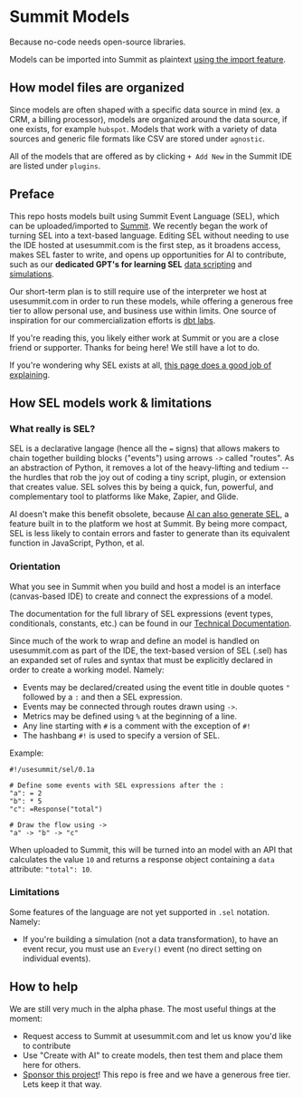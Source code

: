 # Summit Models
Because no-code needs open-source libraries.

Models can be imported into Summit as plaintext [using the import feature](https://usesummit.com/e/boards/import).

## How model files are organized
Since models are often shaped with a specific data source in mind (ex. a CRM, a billing processor), models are organized around the data source, if one exists, for example `hubspot`.  Models that work with a variety of data sources and generic file formats like CSV are stored under `agnostic`.  

All of the models that are offered as by clicking `+ Add New` in the Summit IDE are listed under `plugins`.

## Preface
This repo hosts models built using Summit Event Language (SEL), which can be uploaded/imported to [Summit](https://usesummit.com).  We recently began the work of turning SEL into a text-based language.  Editing SEL without needing to use the IDE hosted at usesummit.com is the first step, as it broadens access, makes SEL faster to write, and opens up opportunities for AI to contribute, such as our **dedicated GPT's for learning SEL** [data scripting](https://chat.openai.com/g/g-YpIHKpk8j-summit-event-language-data-scripting) and [simulations](https://chat.openai.com/g/g-CErkEZwxr-summit-event-language-simulations).

Our short-term plan is to still require use of the interpreter we host at usesummit.com in order to run these models, while offering a generous free tier to allow personal use, and business use within limits.  One source of inspiration for our commercialization efforts is [dbt labs](https://github.com/dbt-labs/dbt-core).

If you're reading this, you likely either work at Summit or you are a close friend or supporter.  Thanks for being here!  We still have a lot to do.

If you're wondering why SEL exists at all, [this page does a good job of explaining](https://summit.readme.io/docs/what-it-is-why).

## How SEL models work & limitations

### What really is SEL?
SEL is a declarative langage (hence all the `=` signs) that allows makers to chain together building blocks ("events") using arrows `->` called "routes".  As an abstraction of Python, it removes a lot of the heavy-lifting and tedium -- the hurdles that rob the joy out of coding a tiny script, plugin, or extension that creates value. SEL solves this by being a quick, fun, powerful, and complementary tool to platforms like Make, Zapier, and Glide.

AI doesn't make this benefit obsolete, because [AI can also generate SEL](https://github.com/usesummit/models/blob/main/sel_training.txt), a feature built in to the platform we host at Summit.  By being more compact, SEL is less likely to contain errors and faster to generate than its equivalent function in JavaScript, Python, et al.

### Orientation
What you see in Summit when you build and host a model is an interface (canvas-based IDE) to create and connect the expressions of a model.

The documentation for the full library of SEL expressions (event types, conditionals, constants, etc.) can be found in our [Technical Documentation](https://summit.readme.io/docs).

Since much of the work to wrap and define an model is handled on usesummit.com as part of the IDE, the text-based version of SEL (.sel) has an expanded set of rules and syntax that must be explicitly declared in order to create a working model.  Namely:

- Events may be declared/created using the event title in double quotes `"` followed by a `:` and then a SEL expression.
- Events may be connected through routes drawn using `->`.
- Metrics may be defined using `%` at the beginning of a line.
- Any line starting with `#` is a comment with the exception of `#!`
- The hashbang `#!` is used to specify a version of SEL.

Example:

```
#!/usesummit/sel/0.1a

# Define some events with SEL expressions after the :
"a": = 2
"b": * 5
"c": =Response("total")

# Draw the flow using ->
"a" -> "b" -> "c"

```

When uploaded to Summit, this will be turned into an model with an API that calculates the value `10` and returns a response object containing a `data` attribute: `"total": 10`.

### Limitations
Some features of the language are not yet supported in `.sel` notation.  Namely:

- If you're building a simulation (not a data transformation), to have an event recur, you must use an `Every()` event (no direct setting on individual events).

## How to help

We are still very much in the alpha phase.  The most useful things at the moment:

- Request access to Summit at usesummit.com and let us know you'd like to contribute
- Use "Create with AI" to create models, then test them and place them here for others.
- [Sponsor this project](https://github.com/sponsors/usesummit)!  This repo is free and we have a generous free tier.  Lets keep it that way.

